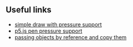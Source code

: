 ## Useful links

- [simple draw with pressure support](https://github.com/amoshydra/draw)
- [p5.js pen pressure support](https://editor.p5js.org/SableRaf/sketches/PNSk4uR9v)
- [passing objects by reference and copy them](https://javascript.info/object-copy)
